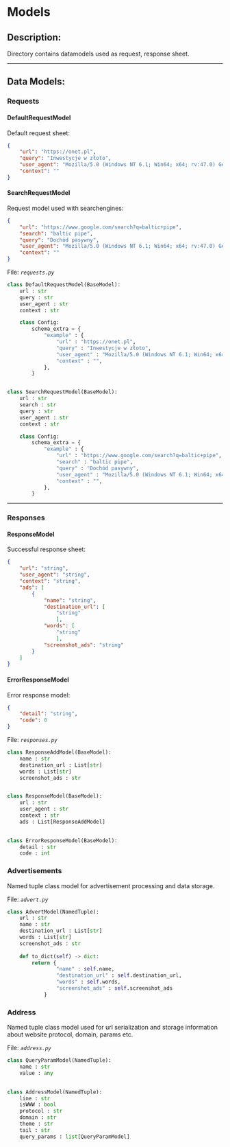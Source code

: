 # Models

## **Description:**

Directory contains datamodels used as request, response sheet.

---

## **Data Models:**

### **Requests**

#### **DefaultRequestModel**

Default request sheet:

``` json
{
    "url": "https://onet.pl",
    "query": "Inwestycje w złoto",
    "user_agent": "Mozilla/5.0 (Windows NT 6.1; Win64; x64; rv:47.0) Gecko/20100101 Firefox/47.0",
    "context": ""
}
```

#### **SearchRequestModel**

Request model used with searchengines:

``` json
{
    "url": "https://www.google.com/search?q=baltic+pipe",
    "search": "baltic pipe",
    "query": "Dochód pasywny",
    "user_agent": "Mozilla/5.0 (Windows NT 6.1; Win64; x64; rv:47.0) Gecko/20100101 Firefox/47.0",
    "context": ""
}
```

File: *`requests.py`*

``` python
class DefaultRequestModel(BaseModel):
    url : str
    query : str
    user_agent : str
    context : str

    class Config:
        schema_extra = {
            "example" : {
                "url" : "https://onet.pl",
                "query" : "Inwestycje w złoto",
                "user_agent" : "Mozilla/5.0 (Windows NT 6.1; Win64; x64; rv:47.0) Gecko/20100101 Firefox/47.0",
                "context" : "",
            },
        }


class SearchRequestModel(BaseModel):
    url : str
    search : str
    query : str
    user_agent : str
    context : str

    class Config:
        schema_extra = {
            "example" : {
                "url" : "https://www.google.com/search?q=baltic+pipe",
                "search" : "baltic pipe",
                "query" : "Dochód pasywny",
                "user_agent" : "Mozilla/5.0 (Windows NT 6.1; Win64; x64; rv:47.0) Gecko/20100101 Firefox/47.0",
                "context" : "",
            },
        }
```

---

### **Responses**

#### **ResponseModel**

Successful response sheet:

``` json
{
    "url": "string",
    "user_agent": "string",
    "context": "string",
    "ads": [
        {
            "name": "string",
            "destination_url": [
                "string"
                ],
            "words": [
                "string"
                ],
            "screenshot_ads": "string"
        }
    ]
}
```

#### **ErrorResponseModel**

Error response model:

``` json
{
    "detail": "string",
    "code": 0
}
```

File: *`responses.py`*

``` python
class ResponseAddModel(BaseModel):
    name : str
    destination_url : List[str]
    words : List[str]
    screenshot_ads : str


class ResponseModel(BaseModel):
    url : str
    user_agent : str
    context : str
    ads : List[ResponseAddModel]
    

class ErrorResponseModel(BaseModel):
    detail : str
    code : int
```

### **Advertisements**

Named tuple class model for advertisement processing and data storage.

File: *`advert.py`*

``` python
class AdvertModel(NamedTuple):
    url : str
    name : str
    destination_url : List[str]
    words : List[str]
    screenshot_ads : str
    
    def to_dict(self) -> dict:
        return {
                "name" : self.name,
                "destination_url" : self.destination_url,
                "words" : self.words,
                "screenshot_ads" : self.screenshot_ads
            }
```

### **Address**

Named tuple class model used for url serialization and storage information about website protocol, domain, params etc.

File: *`address.py`*

``` python
class QueryParamModel(NamedTuple):
    name : str
    value : any
    

class AddressModel(NamedTuple):
    line : str
    isWWW : bool
    protocol : str
    domain : str
    theme : str
    tail : str
    query_params : list[QueryParamModel]
```
